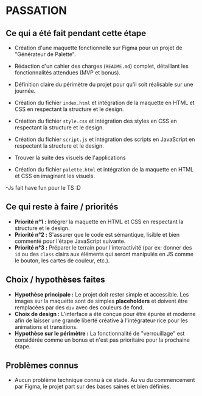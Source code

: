 # PASSATION

## Ce qui a été fait pendant cette étape

- Création d'une maquette fonctionnelle sur Figma pour un projet de "Générateur de Palette".
- Rédaction d'un cahier des charges (`README.md`) complet, détaillant les fonctionnalités attendues (MVP et bonus).
- Définition claire du périmètre du projet pour qu'il soit réalisable sur une journée.

- Création du fichier `index.html` et intégration de la maquette en HTML et CSS en respectant la structure et le design.
- Création du fichier `style.css` et intégration des styles en CSS en respectant la structure et le design.
- Création du fichier `script.js` et intégration des scripts en JavaScript en respectant la structure et le design.
- Trouver la suite des visuels de l'applications
- Création du fichier `palette.html` et intégration de la maquette en HTML et CSS en imaginant les visuels.

-Js fait have fun pour le TS :D

## Ce qui reste à faire / priorités

- **Priorité n°1 :** Intégrer la maquette en HTML et CSS en respectant la structure et le design.
- **Priorité n°2 :** S'assurer que le code est sémantique, lisible et bien commenté pour l'étape JavaScript suivante.
- **Priorité n°3 :** Préparer le terrain pour l'interactivité (par ex: donner des `id` ou des `class` clairs aux éléments qui seront manipulés en JS comme le bouton, les cartes de couleur, etc.).

## Choix / hypothèses faites

- **Hypothèse principale :** Le projet doit rester simple et accessible. Les images sur la maquette sont de simples **placeholders** et doivent être remplacées par des `div` avec des couleurs de fond.
- **Choix de design :** L'interface a été conçue pour être épurée et moderne afin de laisser une grande liberté créative à l'intégrateur·rice pour les animations et transitions.
- **Hypothèse sur le périmètre :** La fonctionnalité de "verrouillage" est considérée comme un bonus et n'est pas prioritaire pour la prochaine étape.

## Problèmes connus

- Aucun problème technique connu à ce stade. Au vu du commencement par Figma, le projet part sur des bases saines et bien définies.
